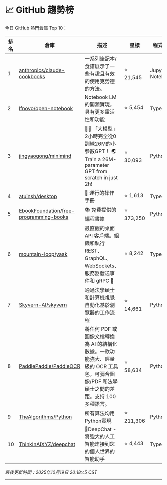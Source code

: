 # 📈 GitHub 趨勢榜

今日 GitHub 熱門倉庫 Top 10：

| 排名 | 倉庫 | 描述 | 星標 | 程式語言 |
|-----|------|------|------|----------|
| 1 | [anthropics/claude-cookbooks](https://github.com/anthropics/claude-cookbooks) | 一系列筆記本/食譜展示了一些有趣且有效的使用克勞德的方法。 | ⭐ 21,545 | Jupyter Notebook |
| 2 | [lfnovo/open-notebook](https://github.com/lfnovo/open-notebook) | Notebook LM 的開源實現，具有更多靈活性和功能 | ⭐ 5,454 | TypeScript |
| 3 | [jingyaogong/minimind](https://github.com/jingyaogong/minimind) | 🚀🚀 「大模型」2小時完全從0訓練26M的小參數GPT！ 🌏 Train a 26M-parameter GPT from scratch in just 2h! | ⭐ 30,093 | Python |
| 4 | [atuinsh/desktop](https://github.com/atuinsh/desktop) | 📖 運行的操作手冊 | ⭐ 1,613 | TypeScript |
| 5 | [EbookFoundation/free-programming-books](https://github.com/EbookFoundation/free-programming-books) | 📚 免費提供的編程書籍 | ⭐ 373,250 | Python |
| 6 | [mountain-loop/yaak](https://github.com/mountain-loop/yaak) | 最直觀的桌面 API 客戶端。組織和執行 REST、GraphQL、WebSockets、服務器發送事件和 gRPC 🦬 | ⭐ 8,242 | TypeScript |
| 7 | [Skyvern-AI/skyvern](https://github.com/Skyvern-AI/skyvern) | 通過法學碩士和計算機視覺自動化基於瀏覽器的工作流程 | ⭐ 14,661 | Python |
| 8 | [PaddlePaddle/PaddleOCR](https://github.com/PaddlePaddle/PaddleOCR) | 將任何 PDF 或圖像文檔轉換為 AI 的結構化數據。一款功能強大、輕量級的 OCR 工具包，可彌合圖像/PDF 和法學碩士之間的差距。支持 100 多種語言。 | ⭐ 58,634 | Python |
| 9 | [TheAlgorithms/Python](https://github.com/TheAlgorithms/Python) | 所有算法均用Python實現 | ⭐ 211,306 | Python |
| 10 | [ThinkInAIXYZ/deepchat](https://github.com/ThinkInAIXYZ/deepchat) | 🐬DeepChat - 將強大的人工智能連接到您的個人世界的智能助手 | ⭐ 4,443 | TypeScript |

*最後更新時間：2025年10月19日 20:18:45 CST*

---
